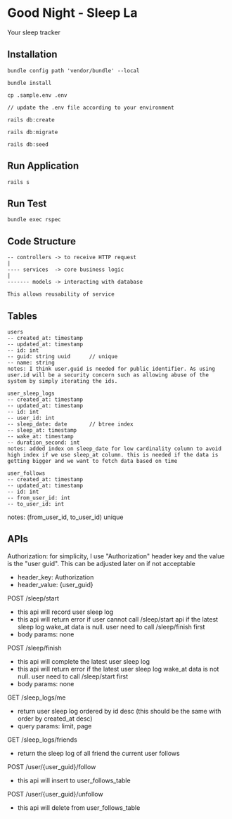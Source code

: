 # Good Night - Sleep La

Your sleep tracker

## Installation

```
bundle config path 'vendor/bundle' --local

bundle install

cp .sample.env .env

// update the .env file according to your environment

rails db:create

rails db:migrate

rails db:seed
```

## Run Application

```
rails s
```

## Run Test

```
bundle exec rspec
```

## Code Structure

```
-- controllers -> to receive HTTP request
|
---- services  -> core business logic
|
------- models -> interacting with database

This allows reusability of service
```

## Tables

```
users
-- created_at: timestamp
-- updated_at: timestamp
-- id: int
-- guid: string uuid      // unique
-- name: string
notes: I think user.guid is needed for public identifier. As using user.id will be a security concern such as allowing abuse of the system by simply iterating the ids.

user_sleep_logs
-- created_at: timestamp
-- updated_at: timestamp
-- id: int
-- user_id: int
-- sleep_date: date       // btree index
-- sleep_at: timestamp
-- wake_at: timestamp
-- duration_second: int
notes: added index on sleep_date for low cardinality column to avoid high index if we use sleep_at column. this is needed if the data is getting bigger and we want to fetch data based on time

user_follows
-- created_at: timestamp
-- updated_at: timestamp
-- id: int
-- from_user_id: int
-- to_user_id: int
```
notes: (from_user_id, to_user_id) unique

## APIs

Authorization: for simplicity, I use "Authorization" header key and the value is the "user guid". This can be adjusted later on if not acceptable
- header_key: Authorization
- header_value: {user_guid}

POST /sleep/start
- this api will record user sleep log
- this api will return error if user cannot call /sleep/start api if the latest sleep log wake_at data is null. user need to call /sleep/finish first
- body params: none

POST /sleep/finish
- this api will complete the latest user sleep log
- this api will return error if the latest user sleep log wake_at data is not null. user need to call /sleep/start first
- body params: none

GET /sleep_logs/me
- return user sleep log ordered by id desc (this should be the same with order by created_at desc)
- query params: limit, page

GET /sleep_logs/friends
- return the sleep log of all friend the current user follows

POST /user/{user_guid}/follow
- this api will insert to user_follows_table

POST /user/{user_guid}/unfollow
- this api will delete from user_follows_table
